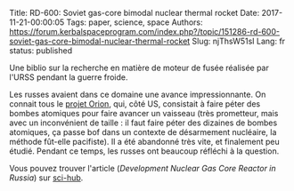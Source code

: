 Title: RD-600: Soviet gas-core bimodal nuclear thermal rocket
Date: 2017-11-21-00:00:05
Tags: paper, science, space
Authors: https://forum.kerbalspaceprogram.com/index.php?/topic/151286-rd-600-soviet-gas-core-bimodal-nuclear-thermal-rocket
Slug: njThsW51sI
Lang: fr
status: published

Une biblio sur la recherche en matière de moteur de fusée réalisée par l'URSS pendant la guerre froide.

Les russes avaient dans ce domaine une avance impressionnante.
On connait tous le [projet Orion](https://fr.wikipedia.org/wiki/Projet_Orion), qui, côté US, consistait à faire péter des bombes atomiques pour faire avancer un vaisseau (très prometteur, mais avec un inconvénient de taille : il faut faire péter des dizaines de bombes atomiques, ça passe bof dans un contexte de désarmement nucléaire, la méthode fût-elle pacifiste).
Il a été abandonné très vite, et finalement peu étudié.
Pendant ce temps, les russes ont beaucoup réfléchi à la question.

Vous pouvez trouver l'article (*Development Nuclear Gas Core Reactor in Russia*) sur [sci-hub](http://sci-hub.cc/10.2514/6.2007-35).
